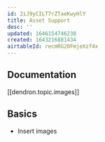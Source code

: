 ```yaml
---
id: 2iJ9yCILT7rZTaeKwyHlY
title: Asset Support
desc: ''
updated: 1646154746238
created: 1643216881434
airtableId: recmRG20FmjeXzf4x
---
```

## Documentation

[[dendron.topic.images]]

## Basics

- Insert images

